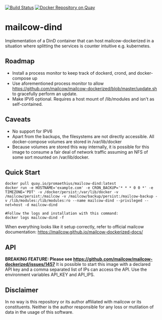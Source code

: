 [![Build Status](https://travis-ci.org/Promaethius/mailcow-dind.svg?branch=master)](https://travis-ci.org/Promaethius/mailcow-dind) [![Docker Repository on Quay](https://quay.io/repository/promaethius/mailcow-dind/status "Docker Repository on Quay")](https://quay.io/repository/promaethius/mailcow-dind)
# mailcow-dind
Implementation of a DinD container that can host mailcow-dockerized in a situation where splitting the services is counter intuitive e.g. kubernetes.

## Roadmap
* Install a process monitor to keep track of dockerd, crond, and docker-compose up
* Use aforementioned process monitor to allow https://github.com/mailcow/mailcow-dockerized/blob/master/update.sh to gracefully perform an update.
* Make IPV6 optional. Requires a host mount of /lib/modules and isn't as self-contained.

## Caveats
* No support for IPV6
* Apart from the backups, the filesystems are not directly accessible. All docker-compose volumes are stored in /var/lib/docker
* Because volumes are stored this way internally, it is possible for this image to consume a fair deal of network traffic assuming an NFS of some sort mounted on /var/lib/docker.

## Quick Start

```
docker pull quay.io/promaethius/mailcow-dind:latest
docker run -e HOSTNAME='example.com' -e CRON_BACKUP='* * * 0 0 *' -e TIMEZONE='PDT' -v /docker/persist:/var/lib/docker -v /mailcow/persist:/mailcow -v /mailcow/backup/persist:/mailcow-backup -v /lib/modules:/lib/modules:ro --name mailcow-dind --privileged --net=host -d mailcow-dind

#Follow the logs and installation with this command:
docker logs mailcow-dind -f
```

When everything looks like it setup correctly, refer to official mailcow documentation: https://mailcow.github.io/mailcow-dockerized-docs/

## API

**BREAKING FEATURE: Please see https://github.com/mailcow/mailcow-dockerized/issues/1457**
It is possible to start this image with a declared API key and a comma separated list of IPs can access the API.
Use the environment variables API_KEY and API_IPS.

## Disclaimer
In no way is this repository or its author affiliated with mailcow or its constituents. Neither is the author responsible for any loss or mutilation of data in the usage of this software.
